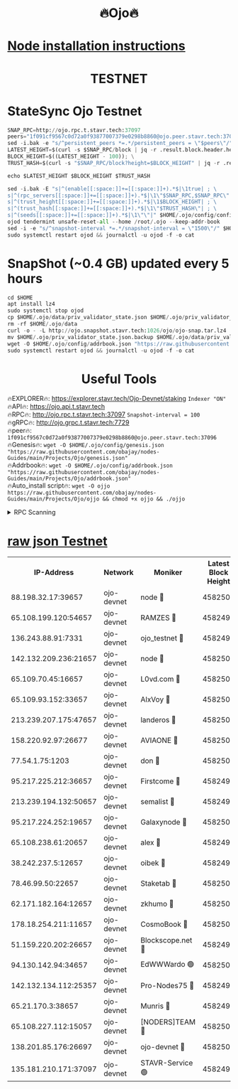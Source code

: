 <h1 align="center"> 🔥Ojo🔥</h1>

[Node installation instructions](https://github.com/obajay/nodes-Guides/tree/main/Projects/Ojo)
=

<h1 align="center"> TESTNET</h1>

# StateSync Ojo Testnet
```python
SNAP_RPC=http://ojo.rpc.t.stavr.tech:37097
peers="1f091cf9567c0d72a0f93877007379e0298b8860@ojo.peer.stavr.tech:37096"
sed -i.bak -e "s/^persistent_peers *=.*/persistent_peers = \"$peers\"/" $HOME/.ojo/config/config.toml
LATEST_HEIGHT=$(curl -s $SNAP_RPC/block | jq -r .result.block.header.height); \
BLOCK_HEIGHT=$((LATEST_HEIGHT - 100)); \
TRUST_HASH=$(curl -s "$SNAP_RPC/block?height=$BLOCK_HEIGHT" | jq -r .result.block_id.hash)

echo $LATEST_HEIGHT $BLOCK_HEIGHT $TRUST_HASH

sed -i.bak -E "s|^(enable[[:space:]]+=[[:space:]]+).*$|\1true| ; \
s|^(rpc_servers[[:space:]]+=[[:space:]]+).*$|\1\"$SNAP_RPC,$SNAP_RPC\"| ; \
s|^(trust_height[[:space:]]+=[[:space:]]+).*$|\1$BLOCK_HEIGHT| ; \
s|^(trust_hash[[:space:]]+=[[:space:]]+).*$|\1\"$TRUST_HASH\"| ; \
s|^(seeds[[:space:]]+=[[:space:]]+).*$|\1\"\"|" $HOME/.ojo/config/config.toml
ojod tendermint unsafe-reset-all --home /root/.ojo --keep-addr-book
sed -i -e "s/^snapshot-interval *=.*/snapshot-interval = \"1500\"/" $HOME/.ojo/config/app.toml
sudo systemctl restart ojod && journalctl -u ojod -f -o cat
```
# SnapShot (~0.4 GB) updated every 5 hours
```python
cd $HOME
apt install lz4
sudo systemctl stop ojod
cp $HOME/.ojo/data/priv_validator_state.json $HOME/.ojo/priv_validator_state.json.backup
rm -rf $HOME/.ojo/data
curl -o - -L http://ojo.snapshot.stavr.tech:1026/ojo/ojo-snap.tar.lz4 | lz4 -c -d - | tar -x -C $HOME/.ojo --strip-components 2
mv $HOME/.ojo/priv_validator_state.json.backup $HOME/.ojo/data/priv_validator_state.json
wget -O $HOME/.ojo/config/addrbook.json "https://raw.githubusercontent.com/obajay/nodes-Guides/main/Projects/Ojo/addrbook.json"
sudo systemctl restart ojod && journalctl -u ojod -f -o cat
```
 <h1 align="center"> Useful Tools</h1>

🔥EXPLORER🔥:        https://explorer.stavr.tech/Ojo-Devnet/staking        `Indexer "ON"` \
🔥API🔥:                     https://ojo.api.t.stavr.tech \
🔥RPC🔥:                    http://ojo.rpc.t.stavr.tech:37097              `Snapshot-interval = 100` \
🔥gRPC🔥:                  http://ojo.grpc.t.stavr.tech:7729 \
🔥peer🔥:                   `1f091cf9567c0d72a0f93877007379e0298b8860@ojo.peer.stavr.tech:37096` \
🔥Genesis🔥:    ```wget -O $HOME/.ojo/config/genesis.json "https://raw.githubusercontent.com/obajay/nodes-Guides/main/Projects/Ojo/genesis.json"``` \
🔥Addrbook🔥:    ```wget -O $HOME/.ojo/config/addrbook.json "https://raw.githubusercontent.com/obajay/nodes-Guides/main/Projects/Ojo/addrbook.json"``` \
🔥Auto_install script🔥: ```wget -O ojjo https://raw.githubusercontent.com/obajay/nodes-Guides/main/Projects/Ojo/ojjo && chmod +x ojjo && ./ojjo```


<details>
<summary>RPC Scanning</summary>

<h2 align="center"> We scan nodes in real time every 4 hours. And we provide the final result of RPC endpoints.
We cannot influence the operation of these nodes in any way. </h2>


```python
If Voting Power is higher than 0 --> then the Node is a validator of the network and may be subject to attack and be a potential threat to the chain.
```
```python
We marked such validators with a red symbol
```

</details>

[raw json Testnet](https://rpc-check.ojot.stavr.tech/ojot/rpc-ojot-result.json)
=


<table><tr><th>IP-Address</th><th>Network</th><th>Moniker</th><th>Latest Block Height</th><th>Earliest Block Height</th><th>Catching Up</th><th>Tx Index</th><th>Voting Power</th><th>Scan Time</th></tr><tr><td>88.198.32.17:39657</td><td>ojo-devnet</td><td>node 🔴</td><td>4582501</td><td>300001</td><td>False</td><td>on</td><td>65654</td><td>2023-12-20T18:16:48.708352813UTC</td></tr><tr><td>65.108.199.120:54657</td><td>ojo-devnet</td><td>RAMZES 🔴</td><td>4582496</td><td>306156</td><td>False</td><td>on</td><td>15420</td><td>2023-12-20T18:16:22.395641458UTC</td></tr><tr><td>136.243.88.91:7331</td><td>ojo-devnet</td><td>ojo_testnet 🔴</td><td>4582498</td><td>308845</td><td>False</td><td>on</td><td>1000</td><td>2023-12-20T18:16:31.080961890UTC</td></tr><tr><td>142.132.209.236:21657</td><td>ojo-devnet</td><td>node 🔴</td><td>4582501</td><td>350001</td><td>False</td><td>on</td><td>1999</td><td>2023-12-20T18:16:46.953758365UTC</td></tr><tr><td>65.109.70.45:16657</td><td>ojo-devnet</td><td>L0vd.com 🔴</td><td>4582502</td><td>695918</td><td>False</td><td>off</td><td>998</td><td>2023-12-20T18:16:52.543784009UTC</td></tr><tr><td>65.109.93.152:33657</td><td>ojo-devnet</td><td>AlxVoy 🔴</td><td>4582501</td><td>2319801</td><td>False</td><td>on</td><td>4536782</td><td>2023-12-20T18:16:46.684482412UTC</td></tr><tr><td>213.239.207.175:47657</td><td>ojo-devnet</td><td>landeros 🔴</td><td>4582500</td><td>2714001</td><td>False</td><td>off</td><td>11083</td><td>2023-12-20T18:16:41.963470330UTC</td></tr><tr><td>158.220.92.97:26677</td><td>ojo-devnet</td><td>AVIAONE 🔴</td><td>4582500</td><td>2754001</td><td>False</td><td>on</td><td>13867</td><td>2023-12-20T18:16:41.721557060UTC</td></tr><tr><td>77.54.1.75:1203</td><td>ojo-devnet</td><td>don 🔴</td><td>4582501</td><td>2906401</td><td>False</td><td>on</td><td>10</td><td>2023-12-20T18:16:48.403955499UTC</td></tr><tr><td>95.217.225.212:36657</td><td>ojo-devnet</td><td>Firstcome 🔴</td><td>4582498</td><td>2985946</td><td>False</td><td>on</td><td>13566</td><td>2023-12-20T18:16:30.840974517UTC</td></tr><tr><td>213.239.194.132:50657</td><td>ojo-devnet</td><td>semalist 🔴</td><td>4582496</td><td>3223522</td><td>False</td><td>on</td><td>19037</td><td>2023-12-20T18:16:22.718785001UTC</td></tr><tr><td>95.217.224.252:19657</td><td>ojo-devnet</td><td>Galaxynode 🔴</td><td>4582502</td><td>3685492</td><td>False</td><td>on</td><td>11888</td><td>2023-12-20T18:16:51.486513381UTC</td></tr><tr><td>65.108.238.61:20657</td><td>ojo-devnet</td><td>alex 🔴</td><td>4582496</td><td>4158001</td><td>False</td><td>on</td><td>11359</td><td>2023-12-20T18:16:21.924402978UTC</td></tr><tr><td>38.242.237.5:12657</td><td>ojo-devnet</td><td>oibek 🔴</td><td>4582496</td><td>4196001</td><td>False</td><td>off</td><td>1051</td><td>2023-12-20T18:16:23.089677955UTC</td></tr><tr><td>78.46.99.50:22657</td><td>ojo-devnet</td><td>Staketab 🔴</td><td>4582502</td><td>4254801</td><td>False</td><td>on</td><td>1276</td><td>2023-12-20T18:16:52.874469025UTC</td></tr><tr><td>62.171.182.164:12657</td><td>ojo-devnet</td><td>zkhumo 🔴</td><td>4582500</td><td>4384001</td><td>False</td><td>off</td><td>998</td><td>2023-12-20T18:16:47.465139375UTC</td></tr><tr><td>178.18.254.211:11657</td><td>ojo-devnet</td><td>CosmoBook 🔴</td><td>4582501</td><td>4392001</td><td>False</td><td>off</td><td>1068</td><td>2023-12-20T18:16:47.924637189UTC</td></tr><tr><td>51.159.220.202:26657</td><td>ojo-devnet</td><td>Blockscope.net 🔴</td><td>4582496</td><td>4425001</td><td>False</td><td>on</td><td>981</td><td>2023-12-20T18:16:21.479209840UTC</td></tr><tr><td>94.130.142.94:34657</td><td>ojo-devnet</td><td>EdWWWardo 🟢</td><td>4582500</td><td>4438946</td><td>False</td><td>on</td><td>0</td><td>2023-12-20T18:16:44.286294718UTC</td></tr><tr><td>142.132.134.112:25357</td><td>ojo-devnet</td><td>Pro-Nodes75 🔴</td><td>4582497</td><td>4482497</td><td>False</td><td>on</td><td>24651</td><td>2023-12-20T18:16:26.016768473UTC</td></tr><tr><td>65.21.170.3:38657</td><td>ojo-devnet</td><td>Munris 🔴</td><td>4582498</td><td>4482497</td><td>False</td><td>off</td><td>20123</td><td>2023-12-20T18:16:28.470219879UTC</td></tr><tr><td>65.108.227.112:15057</td><td>ojo-devnet</td><td>[NODERS]TEAM 🔴</td><td>4582502</td><td>4482502</td><td>False</td><td>off</td><td>9999</td><td>2023-12-20T18:16:51.861695060UTC</td></tr><tr><td>138.201.85.176:26697</td><td>ojo-devnet</td><td>ojo-devnet 🔴</td><td>4582502</td><td>4482502</td><td>False</td><td>on</td><td>1000024000</td><td>2023-12-20T18:16:52.220450039UTC</td></tr><tr><td>135.181.210.171:37097</td><td>ojo-devnet</td><td>STAVR-Service 🟢</td><td>4582497</td><td>4580001</td><td>False</td><td>on</td><td>0</td><td>2023-12-20T18:16:23.682206213UTC</td></tr></table>